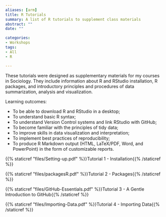 ```yaml
---
aliases: [arm]
title: R Tutorials
summary: A list of R tutorials to supplement class materials
abstract: ""
date: ""

categories:
- Workshops
tags:
- All
- R

---
```


These tutorials were designed as supplementary materials for my courses in Sociology. They include information about R and RStudio installation, R packages, and introductory principles and procedures of data summarization, analysis and visualization. 

Learning outcomes:
 - To be able to download R and RStudio in a desktop; 
 - To understand basic R syntax;
 - To understand Version Control systems and link RStudio with GitHub;
 - To become familiar with the principles of tidy data;
 - To improve skills in data visualization and interpretation;
 - To implement best practices of reproducibility;
 - To produce R Markdown output (HTML, LaTeX/PDF, Word, and PowerPoint) in the form of customizable reports. 
 
  {{% staticref "files/Setting-up.pdf" %}}Tutorial 1 - Installation{{% /staticref %}}
  
  {{% staticref "files/packagesR.pdf" %}}Tutorial 2 - Packages{{% /staticref %}}
  
  {{% staticref "files/GitHub-Essentials.pdf" %}}Tutorial 3 - A Gentle Introduction to GitHub{{% /staticref %}}
  
  {{% staticref "files/Importing-Data.pdf" %}}Tutorial 4 - Importing Data{{% /staticref %}}
